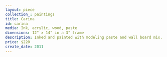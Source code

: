 ```yaml
---
layout: piece
collection_: paintings
title: Carina
id: carina
media: Ink, acrylic, wood, paste
dimensions: 12" x 14" in a 3" frame
description: Inked and painted with modeling paste and wall board mix.
price: $220
create_date: 2011
---
```

